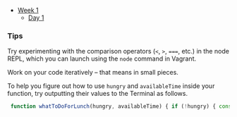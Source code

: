 - [Week 1](/Week_1)
  - [Day 1](/Week_1/Day_1)

### Tips

Try experimenting with the comparison operators (`<`, `>`, `===`, etc.) in the node REPL, which you can launch using the `node` command in Vagrant.

Work on your code iteratively – that means in small pieces.

To help you figure out how to use `hungry` and `availableTime` inside your function, try outputting their values to the Terminal as follows.

````Javascript
 function whatToDoForLunch(hungry, availableTime) { if (!hungry) { console.log(`I'm not hungry and I have ${availableTime} minutes for lunch`); } else { if (availableTime >= 30) { console.log(`I'm hungry and I have ${availableTime} minutes for lunch`); } else if (availableTime >= 20) { console.log(`I'm hungry and I have ${availableTime} minutes for lunch.`); } else { console.log(`I'm hungry and I have ${availableTime} minutes for lunch`); } } } ```
````
